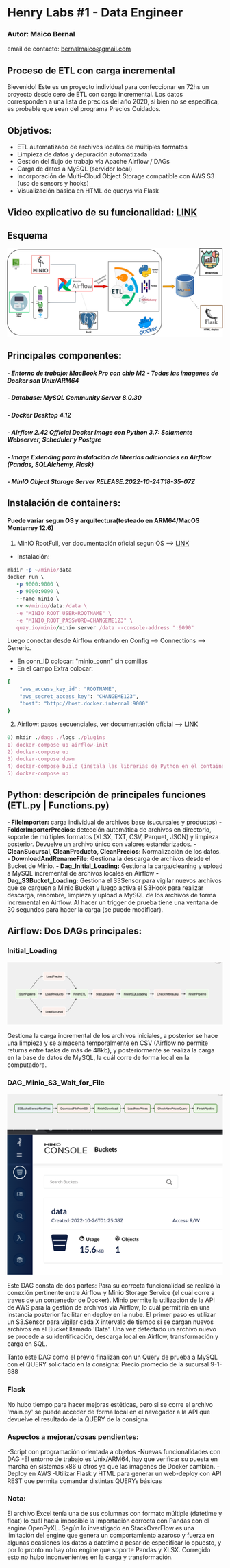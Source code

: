 # Henry Labs #1 - Data Engineer
### Autor: Maico Bernal
email de contacto: bernalmaico@gmail.com

## Proceso de ETL con carga incremental
Bievenido! Este es un proyecto individual para confeccionar en 72hs un proyecto desde cero de ETL con carga incremental.
Los datos corresponden a una lista de precios del año 2020, si bien no se especifica, es probable que sean del programa Precios Cuidados. 

## Objetivos:
- ETL automatizado de archivos locales de múltiples formatos
- Limpieza de datos y depuración automatizada
- Gestión del flujo de trabajo vía Apache Airflow / DAGs
- Carga de datos a MySQL (servidor local)
- Incorporación de Multi-Cloud Object Storage compatible con AWS S3 (uso de sensors y hooks)
- Visualización básica en HTML de querys via Flask

## Video explicativo de su funcionalidad: [LINK](https://youtu.be/O7SpR_09q3A)

## Esquema
![](https://github.com/maicobernal/henrylab1/blob/main/images/diagrama.png)


## Principales componentes:
##### - Entorno de trabajo: MacBook Pro con chip M2 - Todas las imagenes de Docker son Unix/ARM64
##### - Database: MySQL Community Server 8.0.30
##### - Docker Desktop 4.12
##### - Airflow 2.42 Official Docker Image con Python 3.7: Solamente Webserver, Scheduler y Postgre
##### - Image Extending para instalación de librerias adicionales en Airflow (Pandas, SQLAlchemy, Flask)
##### - MinIO Object Storage Server RELEASE.2022-10-24T18-35-07Z 



## Instalación de containers:
#### Puede variar segun OS y arquitectura(testeado en ARM64/MacOS Monterrey 12.6)
1) MinIO RootFull, ver documentación oficial segun OS --> [LINK](https://min.io/docs/minio/container/index.html)

- Instalación:
```rb
mkdir -p ~/minio/data
docker run \
   -p 9000:9000 \
   -p 9090:9090 \
   --name minio \
   -v ~/minio/data:/data \
   -e "MINIO_ROOT_USER=ROOTNAME" \
   -e "MINIO_ROOT_PASSWORD=CHANGEME123" \
   quay.io/minio/minio server /data --console-address ":9090"
```

Luego conectar desde Airflow entrando en Config --> Connections --> Generic.
- En conn_ID colocar: "minio_conn" sin comillas
- En el campo Extra colocar:

```rb
{
    "aws_access_key_id": "ROOTNAME", 
    "aws_secret_access_key": "CHANGEME123", 
    "host": "http://host.docker.internal:9000"
}
```

2) Airflow: pasos secuenciales, ver documentación oficial --> [LINK](https://airflow.apache.org/docs/apache-airflow/stable/howto/docker-compose/index.html)

```rb
0) mkdir ./dags ./logs ./plugins
1) docker-compose up airflow-init
2) docker-compose up
3) docker-compose down
4) docker-compose build (instala las librerias de Python en el container de Airflow)
5) docker-compose up
```

## Python: descripción de principales funciones (ETL.py | Functions.py)

<b>- FileImporter:</b> carga individual de archivos base (sucursales y productos)
<b>- FolderImporterPrecios:</b> detección automática de archivos en directorio, soporte de múltiples formatos (XLSX, TXT, CSV, Parquet, JSON) y limpieza posterior. Devuelve un archivo único con valores estandarizados. 
<b>- CleanSucursal, CleanProducto, CleanPrecios:</b> Normalización de los datos.
<b>- DownloadAndRenameFile:</b> Gestiona la descarga de archivos desde el Bucket de Minio. 
<b>- Dag_Initial_Loading:</b> Gestiona la carga/cleaning y upload a MySQL incremental de archivos locales en Airflow
<b>- Dag_S3Bucket_Loading:</b> Gestiona el S3Sensor para vigilar nuevos archivos que se carguen a Minio Bucket y luego activa el S3Hook para realizar descarga, renombre, limpieza y upload a MySQL de los archivos de forma incremental en Airflow. Al hacer un trigger de prueba tiene una ventana de 30 segundos para hacer la carga (se puede modificar). 

## Airflow: Dos DAGs principales:
### Initial_Loading
![](https://github.com/maicobernal/henrylab1/blob/main/images/dag1.png)

Gestiona la carga incremental de los archivos iniciales, a posterior se hace una limpieza y se almacena temporalmente en CSV (Airflow no permite returns entre tasks de más de 48kb), y posteriormente se realiza la carga en la base de datos de MySQL, la cuál corre de forma local en la computadora. 

### DAG_Minio_S3_Wait_for_File
![](https://github.com/maicobernal/henrylab1/blob/main/images/dag2.png)
![](https://github.com/maicobernal/henrylab1/blob/main/images/minio.png)

Este DAG consta de dos partes: Para su correcta funcionalidad se realizó la conexión pertinente entre Airflow y Minio Storage Service (el cuál corre a traves de un contenedor de Docker). 
Minio permite la utilización de la API de AWS para la gestión de archivos vía Airflow, lo cuál permitiría en una instancia posterior facilitar en deploy en la nube. 
El primer paso es utilizar un S3.Sensor para vigilar cada X intervalo de tiempo si se cargan nuevos archivos en el Bucket llamado 'Data'.
Una vez detectado un archivo nuevo se procede a su identificación, descarga local en Airflow, transformación y carga en SQL.

Tanto este DAG como el previo finalizan con un Query de prueba a MySQL con el QUERY solicitado en la consigna: Precio promedio de la sucursal 9-1-688

### Flask
No hubo tiempo para hacer mejoras estéticas, pero si se corre el archivo 'main.py' se puede acceder de forma local en el navegador a la API que devuelve el resultado de la QUERY de la consigna. 

### Aspectos a mejorar/cosas pendientes: 
-Script con programación orientada a objetos
-Nuevas funcionalidades con DAG
-El entorno de trabajo es Unix/ARM64, hay que verificar su puesta en marcha en sistemas x86 u otros ya que las imágenes de Docker cambian. 
-Deploy en AWS
-Utilizar Flask y HTML para generar un web-deploy con API REST que permita comandar distintas QUERYs básicas


### Nota:
El archivo Excel tenía una de sus columnas con formato múltiple (datetime y float) lo cuál hacia imposible la importación correcta con Pandas con el engine OpenPyXL. Según lo investigado en StackOverFlow es una limitación del engine que genera un comportamiento azaroso y fuerza en algunas ocasiones los datos a datetime a pesar de especificar lo opuesto, y por lo pronto no hay otro engine que soporte Pandas y XLSX. Corregido esto no hubo inconvenientes en la carga y transformación. 